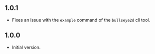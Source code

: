 ## 1.0.1
- Fixes an issue with the `example` command of the `bullseye2d` cli tool.

## 1.0.0
- Initial version.
